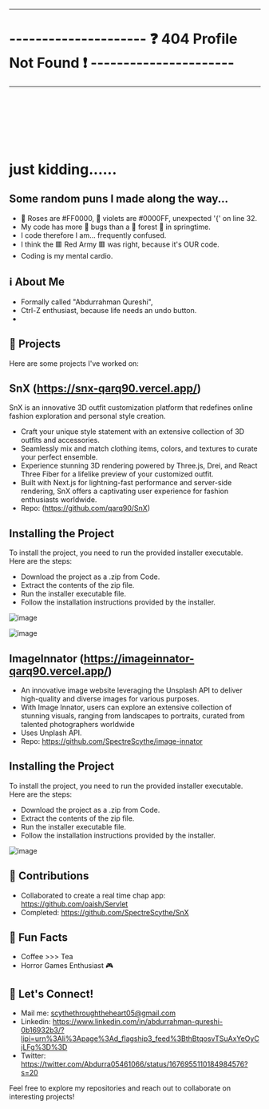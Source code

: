 __________________________________________________________________________

# --------------------- ❓ 404 Profile Not Found ❗ ----------------------
__________________________________________________________________________

# &nbsp;
&nbsp;
&nbsp;
&nbsp;
&nbsp;
&nbsp;

#                         just kidding......


## Some random puns I made along the way...
- 🌹 Roses are #FF0000, 🌺 violets are #0000FF, unexpected '{' on line 32.
- My code has more 🐞 bugs than a 🌳 forest 🌳 in springtime.
- I code therefore I am... frequently confused.
- I think the 🟥 Red Army 🟥 was right, because it's OUR code.
- Coding is my mental cardio.

## ℹ️ About Me 
- Formally called "Abdurrahman Qureshi",
- Ctrl-Z enthusiast, because life needs an undo button.
- 

## 🚀 Projects 
Here are some projects I've worked on:

## SnX (https://snx-qarq90.vercel.app/)

SnX is an innovative 3D outfit customization platform that redefines online fashion exploration and personal style creation.

- Craft your unique style statement with an extensive collection of 3D outfits and accessories.
- Seamlessly mix and match clothing items, colors, and textures to curate your perfect ensemble.
- Experience stunning 3D rendering powered by Three.js, Drei, and React Three Fiber for a lifelike preview of your customized outfit.
- Built with Next.js for lightning-fast performance and server-side rendering, SnX offers a captivating user experience for fashion enthusiasts worldwide.
- Repo: (https://github.com/qarq90/SnX)

## Installing the Project

To install the project, you need to run the provided installer executable. Here are the steps:

- Download the project as a .zip from Code.
- Extract the contents of the zip file.
- Run the installer executable file.
- Follow the installation instructions provided by the installer.

![image](https://github.com/qarq90/qarq90/assets/124421417/13ddd174-1947-45b1-9b7d-4610139414f9)


![image](https://github.com/qarq90/qarq90/assets/124421417/1e88a4f6-7a44-470d-b3fc-75ab1f6f317a)


## ImageInnator (https://imageinnator-qarq90.vercel.app/)

- An innovative image website leveraging the Unsplash API to deliver high-quality and diverse images for various purposes. 
-  With Image Innator, users can explore an extensive collection of stunning visuals, ranging from landscapes to portraits, curated from talented 
   photographers worldwide
- Uses Unplash API.
- Repo: https://github.com/SpectreScythe/image-innator

## Installing the Project

To install the project, you need to run the provided installer executable. Here are the steps:

- Download the project as a .zip from Code.
- Extract the contents of the zip file.
- Run the installer executable file.
- Follow the installation instructions provided by the installer.

![image](https://github.com/qarq90/qarq90/assets/124421417/6002b906-d1e5-4c98-954e-650de270936c)


## 🌟 Contributions 
- Collaborated to create a real time chap app: https://github.com/oaish/Servlet
- Completed: https://github.com/SpectreScythe/SnX

## 🎉 Fun Facts 
- Coffee >>> Tea
- Horror Games Enthusiast 🎮

## 🔗 Let's Connect! 
- Mail me: scythethroughtheheart05@gmail.com
- Linkedin: https://www.linkedin.com/in/abdurrahman-qureshi-0b16932b3/?lipi=urn%3Ali%3Apage%3Ad_flagship3_feed%3BthBtqosvTSuAxYeOyCjLFg%3D%3D 
- Twitter: https://twitter.com/Abdurra05461066/status/1676955110184984576?s=20

Feel free to explore my repositories and reach out to collaborate on interesting projects!
